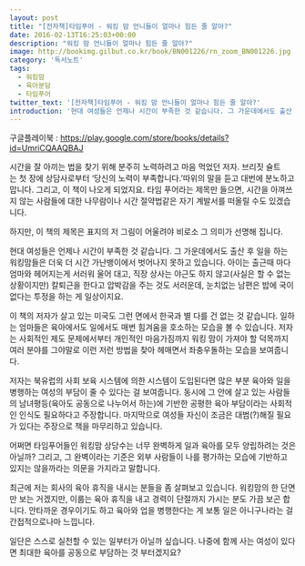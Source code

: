 ```yaml
---
layout: post
title: "[전자책]타임푸어 - 워킹 맘 언니들이 얼마나 힘든 줄 알아?"
date: 2016-02-13T16:25:03+00:00
description: "워킹 맘 언니들이 얼마나 힘든 줄 알아?"
image: http://bookimg.gilbut.co.kr/book/BN001226/rn_zoom_BN001226.jpg
category: '독서노트'  
tags: 
  - 워킹맘
  - 육아분담
  - 타임푸어
twitter_text: '[전자책]타임푸어 - 워킹 맘 언니들이 얼마나 힘든 줄 알아?'
introduction: '현대 여성들은 언제나 시간이 부족한 것 같습니다. 그 가운데에서도 출산 후 일을 하는 워킹맘들은 더욱 더 시간 가난뱅이에서 벗어나지 못하고 있습니다.'
---
```


구글플레이북 : <https://play.google.com/store/books/details?id=UmriCQAAQBAJ>

시간을 잘 아끼는 법을 찾기 위해 분주히 노력하려고 마음 먹었던 저자. 브리짓 슐트는 첫 장에 상담사로부터 &#8216;당신의 노력이 부족합니다.&#8217;따위의 말을 듣고 대번에 분노하고 맙니다. 그리고, 이 책이 나오게 되었지요. 타임 푸어라는 제목만 들으면, 시간을 아껴쓰지 않는 사람들에 대한 나무람이나 시간 절약법같은 자기 계발서를 떠올릴 수도 있겠습니다.

하지만, 이 책의 제목은 표지의 저 그림이 어울려야 비로소 그 의미가 선명해 집니다.

현대 여성들은 언제나 시간이 부족한 것 같습니다. 그 가운데에서도 출산 후 일을 하는 워킹맘들은 더욱 더 시간 가난뱅이에서 벗어나지 못하고 있습니다. 아이는 출근때 마다 엄마와 헤어지는게 서러워 울어 대고, 직장 상사는 야근도 하지 않고(사실은 할 수 없는 상황이지만) 칼퇴근을 한다고 압박감을 주는 것도 서러운데, 눈치없는 남편은 밥에 국이 없다는 투정을 하는 게 일상이지요.

이 책의 저자가 살고 있는 미국도 그런 면에서 한국과 별 다를 건 없는 것 같습니다. 일하는 엄마들은 육아에서도 일에서도 매번 힘겨움을 호소하는 모습을 볼 수 있습니다. 저자는 사회적인 제도 문제에서부터 개인적인 마음가짐까지 워킹 맘이 가져야 할 덕목까지 여러 분야를 그야말로 이런 저런 방법을 찾아 헤매면서 좌충우돌하는 모습을 보여줍니다.

저자는 북유럽의 사회 보육 시스템에 의한 시스템이 도입된다면 많은 부분 육아와 일을 병행하는 여성의 부담이 줄 수 있다는 걸 보여줍니다. 동시에 그 안에 살고 있는 사람들의 남녀평등(육아도 공동으로 나누어서 하는)에 기반한 공평한 육아 부담이라는 사회적인 인식도 필요하다고 주장합니다. 마지막으로 여성들 자신이 조금은 대범(?)해질 필요가 있다는 주장으로 책을 마무리하고 있습니다. 

어쩌면 타임푸어들인 워킹맘 상당수는 너무 완벽하게 일과 육아를 모두 양립하려는 것은 아닐까? 그리고, 그 완벽이라는 기준은 외부 사람들이 나를 평가하는 모습에 기반하고 있지는 않을까라는 의문을 가지라고 말합니다.

최근에 저는 회사의 육아 휴직을 내시는 분들을 좀 살펴보고 있습니다. 워킹맘의 한 단면만 보는 거겠지만, 이룹는 육아 휴직을 내고 경력이 단절까지 가시는 분도 가끔 보곤 합니다. 안타까운 경우이기도 하고 육아와 업을 병행한다는 게 보통 일은 아니구나라는 걸 간접적으로나마 느낍니다.

일단은 스스로 실천할 수 있는 일부터가 아닐까 싶습니다. 나중에 함께 사는 여성이 있다면 최대한 육아를 공동으로 부담하는 것 부터겠지요?